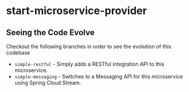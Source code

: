 # start-microservice-provider

## Seeing the Code Evolve

Checkout the following branches in order to see the evolution of this codebase

* `simple-restful` - Simply adds a RESTful integration API to this microservice.
* `simple-messaging` - Switches to a Messaging API for this microservice using Spring Cloud Stream. 